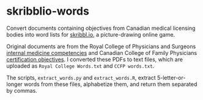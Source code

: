 # skribblio-words
Convert documents containing objectives from Canadian medical licensing bodies into word lists for [skribbl.io](skribbl.io), a picture-drawing online game.

Original documents are from the Royal College of Physicians and Surgeons [internal medicine competencies](https://www.royalcollege.ca/rcsite/ibd-search-e?N=10000033+10000034+4294967122&label=Internal%20Medicine) and Canadian College of Family Physicians [certification objectives](https://portal.cfpc.ca/ResourcesDocs/uploadedFiles/Education/Certification_in_Family_Medicine_Examination/Assessment-Objectives-for-Certification-in-FM-full-document.pdf). I converted these PDFs to text files, which are uploaded as `Royal College Words.txt` and `CCFP words.txt`.

The scripts, `extract_words.py` and `extract_words.R`, extract 5-letter-or-longer words from these files, alphabetize them, and return them separated by commas. 
